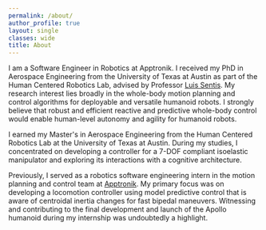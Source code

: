 ```yaml
---
permalink: /about/
author_profile: true
layout: single
classes: wide
title: About
---
```


I am a Software Engineer in Robotics at Apptronik. I received my PhD in Aerospace Engineering from the University of Texas at Austin as part of the Human Centered Robotics Lab, advised by Professor [Luis Sentis](https://www.ae.utexas.edu/people/faculty/faculty-directory/sentis).
My research interest lies broadly in the whole-body motion planning and control algorithms for deployable and versatile humanoid robots. 
I strongly believe that robust and efficient reactive and predictive whole-body control would enable human-level autonomy and agility for humanoid robots.

I earned my Master's in Aerospace Engineering from the Human Centered Robotics Lab at the University of Texas at Austin. During my studies, I concentrated on developing a controller for a 7-DOF compliant isoelastic manipulator and exploring its interactions with a cognitive architecture.

Previously, I served as a robotics software engineering intern in the motion planning and control team at [Apptronik](https://www.apptronik.com). My primary focus was on developing a locomotion controller using model predictive control that is aware of centroidal inertia changes for fast bipedal maneuvers. Witnessing and contributing to the final development and launch of the Apollo humanoid during my internship was undoubtedly a highlight.


